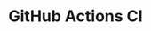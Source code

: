 # GitHub Actions CI












































































































































































































































































































































































































































































































































































































































































































































































































































































































































































































































































































































































































































































































































































































































































































































































